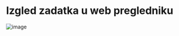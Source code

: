 # Izgled zadatka u web pregledniku

![image](https://github.com/kivkos/carousel-zadatak/assets/127855349/b4114d93-59d8-471e-a653-fa2084869e39)

